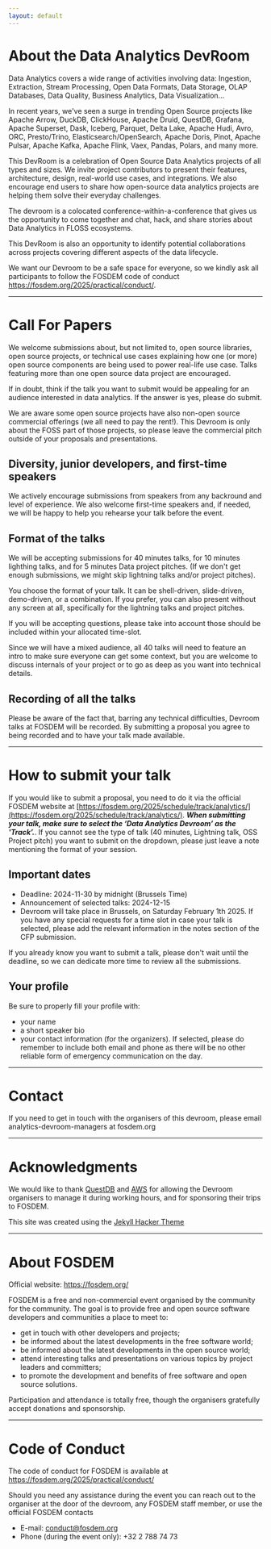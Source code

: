 ```yaml
---
layout: default
---
```


# About the Data Analytics DevRoom

Data Analytics covers a wide range of activities involving data: Ingestion, Extraction, Stream Processing, Open Data Formats, Data Storage, OLAP Databases, Data Quality, Business Analytics, Data Visualization...

In recent years, we've seen a surge in trending Open Source projects like Apache Arrow, DuckDB, ClickHouse, Apache Druid, QuestDB, Grafana, Apache Superset, Dask, Iceberg, Parquet, Delta Lake, Apache Hudi, Avro, ORC, Presto/Trino, Elasticsearch/OpenSearch, Apache Doris, Pinot, Apache Pulsar, Apache Kafka, Apache Flink, Vaex, Pandas, Polars, and many more.

This DevRoom is a celebration of Open Source Data Analytics projects of all types and sizes. We invite project contributors to present their features, architecture, design, real-world use cases, and integrations. We also encourage end users to share how open-source data analytics projects are helping them solve their everyday challenges.

The devroom is a colocated conference-within-a-conference that gives us the opportunity to come together and chat, hack, and share stories about Data Analytics in FLOSS ecosystems.

This DevRoom is also an opportunity to identify potential collaborations across projects covering different aspects of the data lifecycle.

We want our Devroom to be a safe space for everyone, so we kindly ask all participants to follow the FOSDEM code of conduct https://fosdem.org/2025/practical/conduct/.

***

# Call For Papers


We welcome submissions about, but not limited to, open source libraries, open source projects, or technical use cases
explaining how one (or more) open source components are being used to power real-life use case. Talks featuring more
than one open source data project are encouraged.

If in doubt, think if the talk you want to submit would be appealing for an audience interested in data analytics. If
the answer is yes, please do submit.

We are aware some open source projects have also non-open source commercial offerings (we all need to pay the rent!).
This Devroom is only about the FOSS part of those projects, so please leave the commercial pitch outside of your
proposals and presentations.

## Diversity, junior developers, and first-time speakers

We actively encourage submissions from speakers from any backround and level of experience. We also welcome first-time
speakers and, if needed, we will be happy to help you rehearse your talk before the event.

## Format of the talks

We will be accepting submissions for 40 minutes talks, for 10 minutes lighthing talks, and for 5 minutes Data project
pitches. (If we don't get enough submissions, we might skip lightning talks and/or project pitches).

You choose the format of your talk. It can be shell-driven, slide-driven, demo-driven, or a combination. If you prefer,
you can also present without any screen at all, specifically for the lightning talks and project pitches.

If you will be accepting questions, please take into account those should be included within your allocated time-slot.

Since we will have a mixed audience, all 40 talks will need to feature an intro to make sure everyone can get some
context, but you are welcome to discuss internals of your project or to go as deep as you want into technical details.

## Recording of all the talks

Please be aware of the fact that, barring any technical difficulties, Devroom talks at FOSDEM will be recorded. By
submitting a proposal you agree to being recorded and to have your talk made available.

***

# How to submit your talk

If you would like to submit a proposal, you need to do it via the official FOSDEM website at [https://fosdem.org/2025/schedule/track/analytics/](https://fosdem.org/2025/schedule/track/analytics/). **_When submitting your talk, make sure to select the ‘Data Analytics Devroom’ as the 'Track’._**. If you cannot see the type of talk (40 minutes, Lightning talk, OSS Project pitch) you want
 to submit on the dropdown, please just leave a note mentioning the format of your session.


## Important dates

* Deadline: 2024-11-30 by midnight (Brussels Time)
* Announcement of selected talks: 2024-12-15
* Devroom will take place in Brussels, on Saturday February 1th 2025. If you have any special requests for a time slot in
case your talk is selected, please add the relevant information in the notes section of the CFP submission.

If you already know you want to submit a talk, please don't wait until the deadline, so we can dedicate more time to
review all the submissions.

## Your profile

Be sure to properly fill your profile with:
* your name
* a short speaker bio
* your contact information (for the organizers). If selected, please do remember to include both email and phone as
there will be no other reliable form of emergency communication on the day.

***

# Contact

If you need to get in touch with the organisers of this devroom, please email analytics-devroom-managers at fosdem.org


***

# Acknowledgments

We would like to thank [QuestDB](https://questdb.io) and [AWS](https://aws.amazon.com/) for allowing the Devroom
organisers to manage it during working hours, and for sponsoring their trips to FOSDEM.

This site was created using the [Jekyll Hacker Theme](https://pages-themes.github.io/hacker/)

***

# About FOSDEM

Official website: https://fosdem.org/

FOSDEM is a free and non-commercial event organised by the community for
the community. The goal is to provide free and open source software
developers and communities a place to meet to:

* get in touch with other developers and projects;
* be informed about the latest developments in the free software world;
* be informed about the latest developments in the open source world;
* attend interesting talks and presentations on various topics by project
leaders and committers;
* to promote the development and benefits of free software and open source
solutions.

Participation and attendance is totally free, though the organisers
gratefully accept donations and sponsorship.

****

# Code of Conduct

The code of conduct for FOSDEM is available at https://fosdem.org/2025/practical/conduct/

Should you need any assistance during the event you can reach out to the organiser at the door of the devroom, any FOSDEM staff member, or use the official FOSDEM contacts

* E-mail: conduct@fosdem.org
* Phone (during the event only): +32 2 788 74 73






